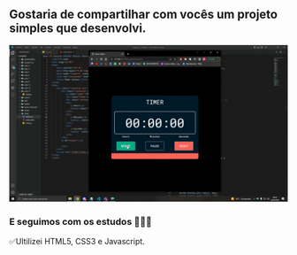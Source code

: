 ## Gostaria de compartilhar com vocês um projeto simples que desenvolvi.


![Gif-blog](https://github.com/mauricioomorais/timer/blob/main/GIF/20220422_092638.gif)


### E seguimos com os estudos 🚀🚀🚀

✅Ultilizei HTML5, CSS3 e Javascript.

